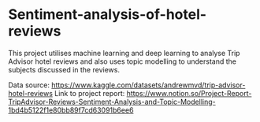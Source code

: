 # Sentiment-analysis-of-hotel-reviews
This project utilises machine learning and deep learning to analyse Trip Advisor hotel reviews and also uses topic modelling to understand the subjects discussed in the reviews.

Data source: https://www.kaggle.com/datasets/andrewmvd/trip-advisor-hotel-reviews
Link to project report: https://www.notion.so/Project-Report-TripAdvisor-Reviews-Sentiment-Analysis-and-Topic-Modelling-1bd4b5122f1e80bb89f7cd63091b6ee6
